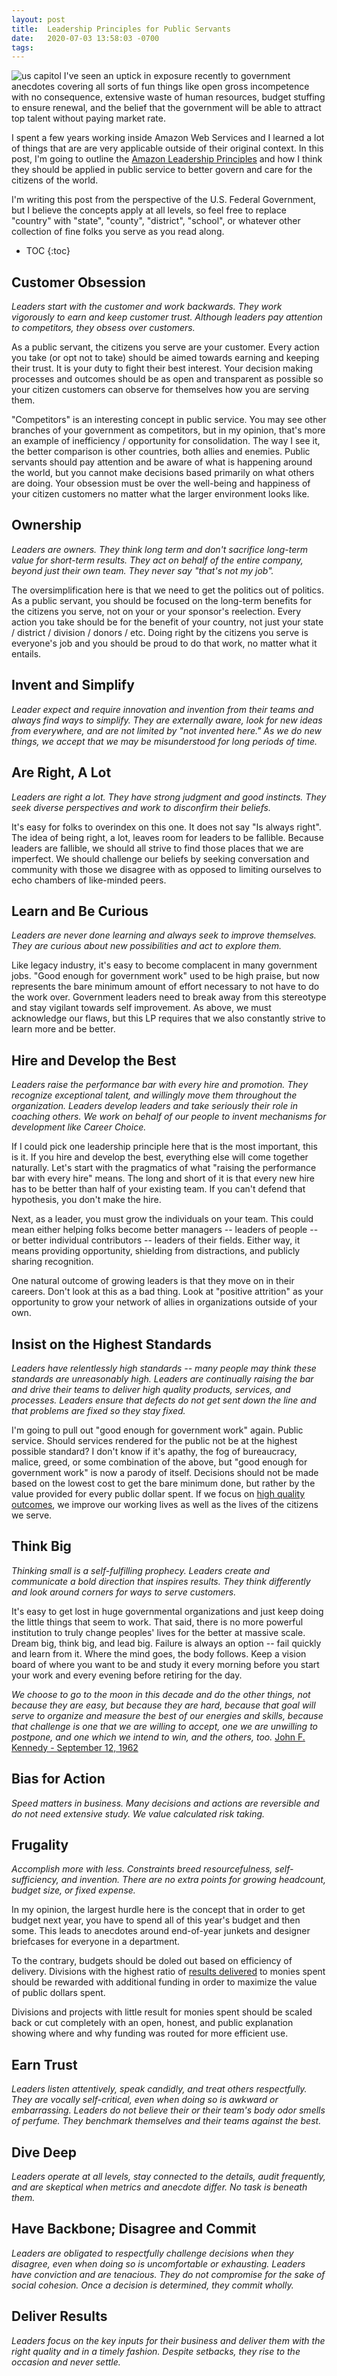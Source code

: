 ```yaml
---
layout: post
title:  Leadership Principles for Public Servants
date:   2020-07-03 13:58:03 -0700
tags:   
---
```

![us capitol](/assets/capitol.png)
I've seen an uptick in exposure recently to government anecdotes covering all sorts of fun things like open gross incompetence with no consequence, extensive waste of human resources, budget stuffing to ensure renewal, and the belief that the government will be able to attract top talent without paying market rate.

I spent a few years working inside Amazon Web Services and I learned a lot of things that are are very applicable outside of their original context.  In this post, I'm going to outline the [Amazon Leadership Principles](https://www.amazon.jobs/en/principles) and how I think they should be applied in public service to better govern and care for the citizens of the world.

I'm writing this post from the perspective of the U.S. Federal Government, but I believe the concepts apply at all levels, so feel free to replace "country" with "state", "county", "district", "school", or whatever other collection of fine folks you serve as you read along.

* TOC
{:toc}

## Customer Obsession

_Leaders start with the customer and work backwards.  They work vigorously to earn and keep customer trust.  Although leaders pay attention to competitors, they obsess over customers._

As a public servant, the citizens you serve are your customer.  Every action you take (or opt not to take) should be aimed towards earning and keeping their trust.  It is your duty to fight their best interest.  Your decision making processes and outcomes should be as open and transparent as possible so your citizen customers can observe for themselves how you are serving them.

"Competitors" is an interesting concept in public service.  You may see other branches of your government as competitors, but in my opinion, that's more an example of inefficiency / opportunity for consolidation.  The way I see it, the better comparison is other countries, both allies and enemies.  Public servants should pay attention and be aware of what is happening around the world, but you cannot make decisions based primarily on what others are doing.  Your obsession must be over the well-being and happiness of your citizen customers no matter what the larger environment looks like.

## Ownership

_Leaders are owners.  They think long term and don't sacrifice long-term value for short-term results.  They act on behalf of the entire company, beyond just their own team.  They never say "that's not my job"._

The oversimplification here is that we need to get the politics out of politics.  As a public servant, you should be focused on the long-term benefits for the citizens you serve, not on your or your sponsor's reelection.  Every action you take should be for the benefit of your country, not just your state / district / division / donors / etc.  Doing right by the citizens you serve is everyone's job and you should be proud to do that work, no matter what it entails.

## Invent and Simplify

_Leader expect and require innovation and invention from their teams and always find ways to simplify.  They are externally aware, look for new ideas from everywhere, and are not limited by "not invented here."  As we do new things, we accept that we may be misunderstood for long periods of time._

## Are Right, A Lot
_Leaders are right a lot.  They have strong judgment and good instincts.  They seek diverse perspectives and work to disconfirm their beliefs._

It's easy for folks to overindex on this one.  It does not say "Is always right".  The idea of being right, a lot, leaves room for leaders to be fallible.  Because leaders are fallible, we should all strive to find those places that we are imperfect.  We should challenge our beliefs by seeking conversation and community with those we disagree with as opposed to limiting ourselves to echo chambers of like-minded peers.

## Learn and Be Curious
_Leaders are never done learning and always seek to improve themselves.  They are curious about new possibilities and act to explore them._

Like legacy industry, it's easy to become complacent in many government jobs.  "Good enough for government work" used to be high praise, but now represents the bare minimum amount of effort necessary to not have to do the work over.  Government leaders need to break away from this stereotype and stay vigilant towards self improvement.  As above, we must acknowledge our flaws, but this LP requires that we also constantly strive to learn more and be better.

## Hire and Develop the Best
_Leaders raise the performance bar with every hire and promotion.  They recognize exceptional talent, and willingly move them throughout the organization.  Leaders develop leaders and take seriously their role in coaching others.  We work on behalf of our people to invent mechanisms for development like Career Choice._

If I could pick one leadership principle here that is the most important, this is it.  If you hire and develop the best, everything else will come together naturally.  Let's start with the pragmatics of what "raising the performance bar with every hire" means.  The long and short of it is that every new hire has to be better than half of your existing team.  If you can't defend that hypothesis, you don't make the hire.

Next, as a leader, you must grow the individuals on your team.  This could mean either helping folks become better managers -- leaders of people -- or better individual contributors -- leaders of their fields.  Either way, it means providing opportunity, shielding from distractions, and publicly sharing recognition.

One natural outcome of growing leaders is that they move on in their careers.  Don't look at this as a bad thing.  Look at "positive attrition" as your opportunity to grow your network of allies in organizations outside of your own.

## Insist on the Highest Standards
_Leaders have relentlessly high standards -- many people may think these standards are unreasonably high.  Leaders are continually raising the bar and drive their teams to deliver high quality products, services, and processes.  Leaders ensure that defects do not get sent down the line and that problems are fixed so they stay fixed._

I'm going to pull out "good enough for government work" again.  Public service.  Should services rendered for the public not be at the highest possible standard?  I don't know if it's apathy, the fog of bureaucracy, malice, greed, or some combination of the above, but "good enough for government work" is now a parody of itself.  Decisions should not be made based on the lowest cost to get the bare minimum done, but rather by the value provided for every public dollar spent.  If we focus on [high quality outcomes](#deliver-results), we improve our working lives as well as the lives of the citizens we serve.

## Think Big
_Thinking small is a self-fulfilling prophecy.  Leaders create and communicate a bold direction that inspires results.  They think differently and look around corners for ways to serve customers._

It's easy to get lost in huge governmental organizations and just keep doing the little things that seem to work.  That said, there is no more powerful institution to truly change peoples' lives for the better at massive scale.  Dream big, think big, and lead big.  Failure is always an option -- fail quickly and learn from it.  Where the mind goes, the body follows.  Keep a vision board of where you want to be and study it every morning before you start your work and every evening before retiring for the day.

_We choose to go to the moon in this decade and do the other things, not because they are easy, but because they are hard, because that goal will serve to organize and measure the best of our energies and skills, because that challenge is one that we are willing to accept, one we are unwilling to postpone, and one which we intend to win, and the others, too._ [John F. Kennedy - September 12, 1962](https://er.jsc.nasa.gov/seh/ricetalk.htm)

## Bias for Action
_Speed matters in business.  Many decisions and actions are reversible and do not need extensive study.  We value calculated risk taking._

## Frugality
_Accomplish more with less.  Constraints breed resourcefulness, self-sufficiency, and invention.  There are no extra points for growing headcount, budget size, or fixed expense._

In my opinion, the largest hurdle here is the concept that in order to get budget next year, you have to spend all of this year's budget and then some.  This leads to anecdotes around end-of-year junkets and designer briefcases for everyone in a department.

To the contrary, budgets should be doled out based on efficiency of delivery.  Divisions with the highest ratio of [results delivered](#deliver-results) to monies spent should be rewarded with additional funding in order to maximize the value of public dollars spent.  

Divisions and projects with little result for monies spent should be scaled back or cut completely with an open, honest, and public explanation showing where and why funding was routed for more efficient use.

## Earn Trust
_Leaders listen attentively, speak candidly, and treat others respectfully.  They are vocally self-critical, even when doing so is awkward or embarrassing.  Leaders do not believe their or their team's body odor smells of perfume.  They benchmark themselves and their teams against the best._

## Dive Deep
_Leaders operate at all levels, stay connected to the details, audit frequently, and are skeptical when metrics and anecdote differ.  No task is beneath them._

## Have Backbone; Disagree and Commit
_Leaders are obligated to respectfully challenge decisions when they disagree, even when doing so is uncomfortable or exhausting.  Leaders have conviction and are tenacious.  They do not compromise for the sake of social cohesion.  Once a decision is determined, they commit wholly._

## Deliver Results
_Leaders focus on the key inputs for their business and deliver them with the right quality and in a timely fashion.  Despite setbacks, they rise to the occasion and never settle._
